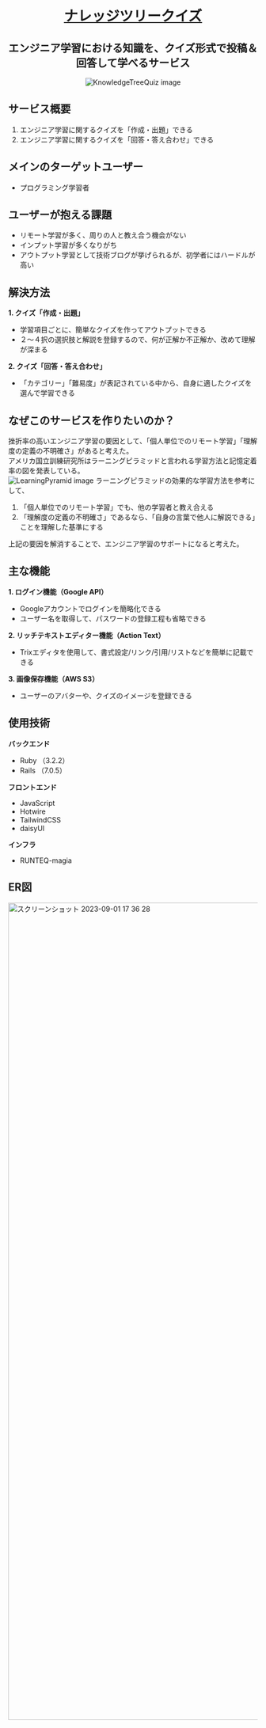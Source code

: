 <div align="center">
  <h1><a href="https://knowledge-tree-quiz.magia.runteq.jp/" target="_blank">ナレッジツリークイズ</a></h1>
  <h2>エンジニア学習における知識を、クイズ形式で投稿＆回答して学べるサービス</h2>
  <img src="https://github.com/furukawaeiichi/QUIZ_APP/blob/main/app/assets/images/ogp.png?raw=true" alt="KnowledgeTreeQuiz image"/>
</div>

## サービス概要
1. エンジニア学習に関するクイズを「作成・出題」できる
2. エンジニア学習に関するクイズを「回答・答え合わせ」できる

## メインのターゲットユーザー
- プログラミング学習者

## ユーザーが抱える課題
- リモート学習が多く、周りの人と教え合う機会がない
- インプット学習が多くなりがち
- アウトプット学習として技術ブログが挙げられるが、初学者にはハードルが高い

## 解決方法
  **1. クイズ「作成・出題」**
  - 学習項目ごとに、簡単なクイズを作ってアウトプットできる
  - ２〜４択の選択肢と解説を登録するので、何が正解か不正解か、改めて理解が深まる
    
  **2. クイズ「回答・答え合わせ」**
  - 「カテゴリー」「難易度」が表記されている中から、自身に適したクイズを選んで学習できる

## なぜこのサービスを作りたいのか？
  挫折率の高いエンジニア学習の要因として、「個人単位でのリモート学習」「理解度の定義の不明確さ」があると考えた。<br>
  アメリカ国立訓練研究所はラーニングピラミッドと言われる学習方法と記憶定着率の図を発表している。<br>
  <img src="https://github.com/furukawaeiichi/QUIZ_APP/blob/main/app/assets/images/learning_pyramid.jpg?raw=true" alt="LearningPyramid image"/>
  ラーニングピラミッドの効果的な学習方法を参考にして、
  1. 「個人単位でのリモート学習」でも、他の学習者と教え合える
  2. 「理解度の定義の不明確さ」であるなら、「自身の言葉で他人に解説できる」ことを理解した基準にする<br>
  
  上記の要因を解消することで、エンジニア学習のサポートになると考えた。

## 主な機能
  **1. ログイン機能（Google API）**
  - Googleアカウントでログインを簡略化できる
  - ユーザー名を取得して、パスワードの登録工程も省略できる

  **2. リッチテキストエディター機能（Action Text）**
  - Trixエディタを使用して、書式設定/リンク/引用/リストなどを簡単に記載できる

  **3. 画像保存機能（AWS S3）**
  - ユーザーのアバターや、クイズのイメージを登録できる

## 使用技術
  **バックエンド**
  - Ruby （3.2.2）
  - Rails （7.0.5）
  
  **フロントエンド**
  - JavaScript
  - Hotwire
  - TailwindCSS
  - daisyUI
  
  **インフラ**
  - RUNTEQ-magia

## ER図
<img width="1652" alt="スクリーンショット 2023-09-01 17 36 28" src="https://github.com/furukawaeiichi/QUIZ_APP/assets/102509805/3a739adf-c82f-4d52-be85-cf7f413c98b1">

